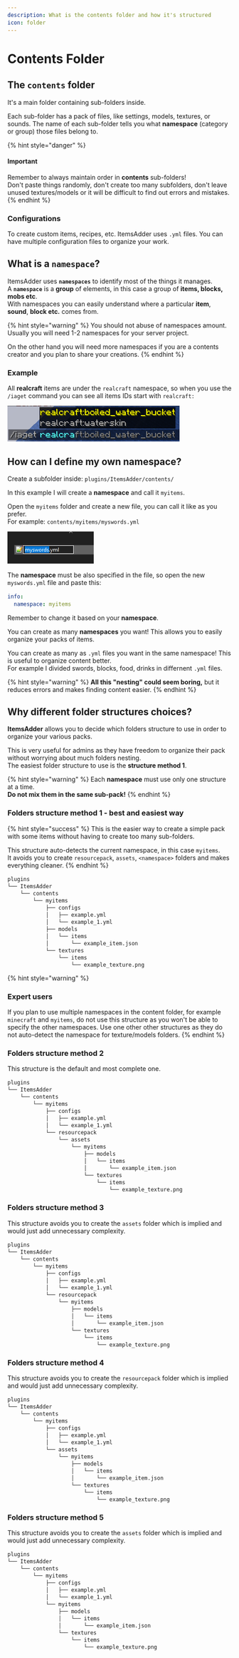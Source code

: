 ```yaml
---
description: What is the contents folder and how it's structured
icon: folder
---
```


# Contents Folder

## The `contents` folder

It's a main folder containing sub-folders inside.

Each sub-folder has a pack of files, like settings, models, textures, or sounds. The name of each sub-folder tells you what **namespace** (category or group) those files belong to.

{% hint style="danger" %}
#### **Important**

Remember to always maintain order in **contents** sub-folders!\
Don't paste things randomly, don't create too many subfolders, don't leave unused textures/models or it will be difficult to find out errors and mistakes.
{% endhint %}

### Configurations

To create custom items, recipes, etc. ItemsAdder uses `.yml` files. You can have multiple configuration files to organize your work.

## What is a `namespace`?

ItemsAdder uses **`namespaces`** to identify most of the things it manages.\
A **`namespace`** is a **group** of elements, in this case a group of **items, blocks, mobs etc**.\
With namespaces you can easily understand where a particular **item**, **sound**, **block etc.** comes from.

{% hint style="warning" %}
You should not abuse of namespaces amount. Usually you will need 1-2 namespaces for your server project.

On the other hand you will need more namespaces if you are a contents creator and you plan to share your creations.
{% endhint %}

### Example

All **realcraft** items are under the `realcraft` namespace, so when you use the `/iaget` command you can see all items IDs start with `realcraft:`

![](<../../.gitbook/assets/image (7) (1) (1).png>)

## How can I define my own namespace?

Create a subfolder inside: `plugins/ItemsAdder/contents/`

In this example I will create a **namespace** and call it `myitems`.

Open the `myitems` folder and create a new file, you can call it like as you prefer.\
For example: `contents/myitems/myswords.yml`

![](../../.gitbook/assets/my_swords_yml.png)

The **namespace** must be also specified in the file, so open the new `myswords.yml` file and paste this:

```yaml
info:
  namespace: myitems
```

Remember to change it based on your **namespace**.

You can create as many **namespaces** you want! This allows you to easily organize your packs of items.

You can create as many as `.yml` files you want in the same namespace! This is useful to organize content better.\
For example I divided swords, blocks, food, drinks in differnent `.yml` files.

{% hint style="warning" %}
**All this "nesting" could seem boring,** but it reduces errors and makes finding content easier.
{% endhint %}

## Why different folder structures choices?

**ItemsAdder** allows you to decide which folders structure to use in order to organize your various packs.

This is very useful for admins as they have freedom to organize their pack without worrying about much folders nesting.\
The easiest folder structure to use is the **structure method 1**.

{% hint style="warning" %}
Each **namespace** must use only one structure at a time.\
**Do not mix them in the same sub-pack!**
{% endhint %}

### Folders structure method 1 - best and easiest way

{% hint style="success" %}
This is the easier way to create a simple pack with some items without having to create too many sub-folders.

This structure auto-detects the current namespace, in this case `myitems`.\
It avoids you to create `resourcepack`, `assets`, `<namespace>` folders and makes everything cleaner.
{% endhint %}

```
plugins
└── ItemsAdder
    └── contents
        └── myitems
            ├── configs
            │   ├── example.yml
            │   └── example_1.yml
            ├── models
            │   └── items
            │       └── example_item.json
            └── textures
                └── items
                    └── example_texture.png
```

{% hint style="warning" %}
### Expert users

If you plan to use multiple namespaces in the content folder, for example `minecraft` and `myitems`, do not use this structure as you won't be able to specify the other namespaces. Use one other other structures as they do not auto-detect the namespace for texture/models folders.
{% endhint %}

### Folders structure method 2

This structure is the default and most complete one.

```
plugins
└── ItemsAdder
    └── contents
        └── myitems
            ├── configs
            │   ├── example.yml
            │   └── example_1.yml
            └── resourcepack
                └── assets
                    └── myitems
                        ├── models
                        │   └── items
                        │       └── example_item.json
                        └── textures
                            └── items
                                └── example_texture.png
```

### Folders structure method 3

This structure avoids you to create the `assets` folder which is implied and would just add unnecessary complexity.

```
plugins
└── ItemsAdder
    └── contents
        └── myitems
            ├── configs
            │   ├── example.yml
            │   └── example_1.yml
            └── resourcepack
                └── myitems
                    ├── models
                    │   └── items
                    │       └── example_item.json
                    └── textures
                        └── items
                            └── example_texture.png
```

### Folders structure method 4

This structure avoids you to create the `resourcepack` folder which is implied and would just add unnecessary complexity.

```
plugins
└── ItemsAdder
    └── contents
        └── myitems
            ├── configs
            │   ├── example.yml
            │   └── example_1.yml
            └── assets
                └── myitems
                    ├── models
                    │   └── items
                    │       └── example_item.json
                    └── textures
                        └── items
                            └── example_texture.png
```

### Folders structure method 5

This structure avoids you to create the `assets` folder which is implied and would just add unnecessary complexity.

```
plugins
└── ItemsAdder
    └── contents
        └── myitems
            ├── configs
            │   ├── example.yml
            │   └── example_1.yml
            └── myitems
                ├── models
                │   └── items
                │       └── example_item.json
                └── textures
                    └── items
                        └── example_texture.png
```
